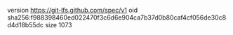 version https://git-lfs.github.com/spec/v1
oid sha256:f988398460ed022470f3c6d6e904ca7b37d0b80caf4cf056de30c8d4d18b55dc
size 1073
